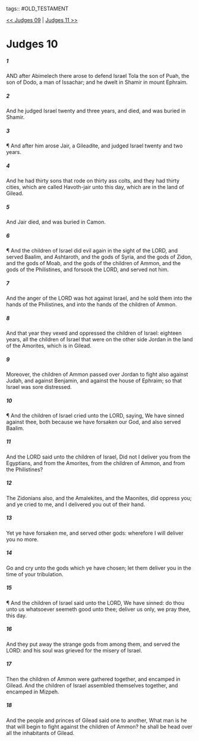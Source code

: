 tags:: #OLD_TESTAMENT

[<< Judges 09](OLD_TESTAMENT/07_Judges/Judges_09.md) | [Judges 11 >>](OLD_TESTAMENT/07_Judges/Judges_11.md)

# Judges 10

##### 1

AND after Abimelech there arose to defend Israel Tola the son of Puah, the son of Dodo, a man of Issachar; and he dwelt in Shamir in mount Ephraim.

##### 2

And he judged Israel twenty and three years, and died, and was buried in Shamir.

##### 3

¶ And after him arose Jair, a Gileadite, and judged Israel twenty and two years.

##### 4

And he had thirty sons that rode on thirty ass colts, and they had thirty cities, which are called Havoth-jair unto this day, which are in the land of Gilead.

##### 5

And Jair died, and was buried in Camon.

##### 6

¶ And the children of Israel did evil again in the sight of the LORD, and served Baalim, and Ashtaroth, and the gods of Syria, and the gods of Zidon, and the gods of Moab, and the gods of the children of Ammon, and the gods of the Philistines, and forsook the LORD, and served not him.

##### 7

And the anger of the LORD was hot against Israel, and he sold them into the hands of the Philistines, and into the hands of the children of Ammon.

##### 8

And that year they vexed and oppressed the children of Israel: eighteen years, all the children of Israel that were on the other side Jordan in the land of the Amorites, which is in Gilead.

##### 9

Moreover, the children of Ammon passed over Jordan to fight also against Judah, and against Benjamin, and against the house of Ephraim; so that Israel was sore distressed.

##### 10

¶ And the children of Israel cried unto the LORD, saying, We have sinned against thee, both because we have forsaken our God, and also served Baalim.

##### 11

And the LORD said unto the children of Israel, Did not I deliver you from the Egyptians, and from the Amorites, from the children of Ammon, and from the Philistines?

##### 12

The Zidonians also, and the Amalekites, and the Maonites, did oppress you; and ye cried to me, and I delivered you out of their hand.

##### 13

Yet ye have forsaken me, and served other gods: wherefore I will deliver you no more.

##### 14

Go and cry unto the gods which ye have chosen; let them deliver you in the time of your tribulation.

##### 15

¶ And the children of Israel said unto the LORD, We have sinned: do thou unto us whatsoever seemeth good unto thee; deliver us only, we pray thee, this day.

##### 16

And they put away the strange gods from among them, and served the LORD: and his soul was grieved for the misery of Israel.

##### 17

Then the children of Ammon were gathered together, and encamped in Gilead. And the children of Israel assembled themselves together, and encamped in Mizpeh.

##### 18

And the people and princes of Gilead said one to another, What man is he that will begin to fight against the children of Ammon? he shall be head over all the inhabitants of Gilead.
